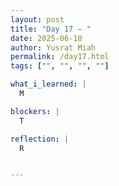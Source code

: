 ```yaml
---
layout: post
title: "Day 17 – "
date: 2025-06-18
author: Yusrat Miah
permalink: /day17.html
tags: ["", "", "", ""]

what_i_learned: |
  M

blockers: |
  T

reflection: |
  R


---
```

